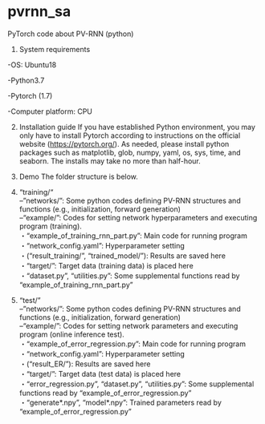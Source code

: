 # pvrnn_sa
PyTorch code about PV-RNN (python)
1. System requirements

-OS: Ubuntu18

-Python3.7

-Pytorch (1.7)

-Computer platform: CPU
  
2. Installation guide
  If you have established Python environment, you may only have to install Pytorch according to instructions on the official website (https://pytorch.org/).
As needed, please install python packages such as matplotlib, glob, numpy, yaml, os, sys, time, and seaborn.
The installs may take no more than half-hour.

3. Demo
  The folder structure is below. 
1. “training/“  
  –”networks/”: Some python codes defining PV-RNN structures and functions (e.g., initialization, forward generation)  
  –“example/”: Codes for setting network hyperparameters and executing program (training).  
    ・“example_of_training_rnn_part.py”: Main code for running program  
    ・“network_config.yaml”: Hyperparameter setting  
    ・(“result_training/”, “trained_model/”): Results are saved here  
    ・“target/”: Target data (training data) is placed here  
    ・“dataset.py”, “utilities.py”: Some supplemental functions read by “example_of_training_rnn_part.py”  
    
2. “test/”  
  –”networks/”: Some python codes defining PV-RNN structures and functions (e.g., initialization, forward generation)  
  –“example/”: Codes for setting network parameters and executing program (online inference test).  
    ・“example_of_error_regression.py”: Main code for running program  
    ・“network_config.yaml”: Hyperparameter setting  
    ・(“result_ER/”): Results are saved here  
    ・“target/”: Target data (test data) is placed here  
    ・“error_regression.py”, “dataset.py”, “utilities.py”: Some supplemental functions read by “example_of_error_regression.py”  
    ・“generate*.npy”, “model*.npy”: Trained parameters read by “example_of_error_regression.py” 

